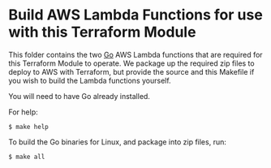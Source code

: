 # Build AWS Lambda Functions for use with this Terraform Module

This folder contains the two [Go](https://golang.org/) AWS Lambda functions that are required for this Terraform Module to operate. We package up the required zip files to deploy to AWS with Terraform, but provide the source and this Makefile if you wish to build the Lambda functions yourself.

You will need to have Go already installed.

For help:

```shell
$ make help
```

To build the Go binaries for Linux, and package into zip files, run:

```shell
$ make all
```
